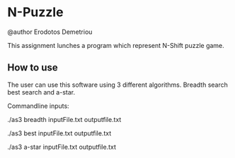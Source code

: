 # N-Puzzle

@author Erodotos Demetriou

This assignment lunches a program which represent N-Shift puzzle game.

How to use
-----------

   The user can use this software using 3 different algorithms. Breadth search
   best search and a-star. 
   
   Commandline inputs:
   
   ./as3 breadth inputFile.txt outputfile.txt
   
   ./as3 best inputFile.txt outputfile.txt
   
   ./as3 a-star inputFile.txt outputfile.txt
